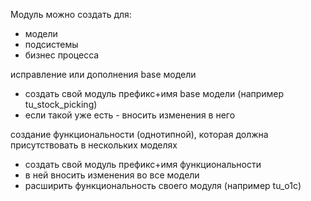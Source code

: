Модуль можно создать для:
 - модели
 - подсистемы
 - бизнес процесса

 исправление или дополнения base модели
 - создать свой модуль префикс+имя base модели  (например tu_stock_picking)
 - если такой уже есть - вносить изменения в него

 создание функциональности (однотипной), которая  должна присутствовать в нескольких моделях
 - создать свой модуль префикс+имя функциональности
 - в ней вносить изменения во все модели
 - расширить функциональность своего модуля (например tu_o1c)